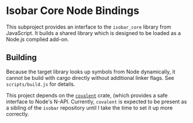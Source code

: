 # Isobar Core Node Bindings

This subproject provides an interface to the `isobar_core` library from JavaScript. It builds a shared library which is designed to be loaded as a Node.js complied add-on.

## Building

Because the target library looks up symbols from Node dynamically, it cannot be build with cargo directly without additional linker flags. See `scripts/build.js` for details.

This project depends on the [`covalent`](https://github.com/siberianmh/covalent) crate, (which provides a safe interface to Node's N-API. Currently, `covalent` is expected to be present as a sibling of the `isobar` repository until I take the time to set it up more correctly.
